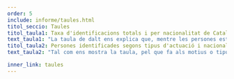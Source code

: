 ```yaml
---
order: 5
include: informe/taules.html
titol_seccio: Taules
titol_taula1: Taxa d'identificacions totals i per nacionalitat de Catalunya (2017)
text_taula1: "La taula de dalt ens explica que, mentre les persones estrangeres s'emporten un 54,1% del total d'identificacions, només representen el 13,70% de la població total de Catalunya. Així, la seva taxa d'identificació, 19,59, és gairebé 17 punts més alta que l'espanyola. És a dir, gairebé un 20 de cada 100 persones amb nacionalitat estrangera empadronades a Catalunya van ser identificades el 2017, mentre menys de 3 de cada 100 espanyoles van viure la mateixa experiència. En altres paraules, per cada persona espanyola que és aturada, són aturades 7,4 persones amb nacionalitat estrangera. Si ens fixem en algunes nacionalitats de forma específica, veiem que les taxes d'identificació es disparen i la ràtio de desproporció augmenta, especialment en la nacionalitat equatoriana (16,8), dominicana (16,6) o algeriana (18,3)."
titol_taula2: Persones identificades segons tipus d'actuació i nacionalitat (2017)
text_taula2: "Tal com ens mostra la taula, pel que fa als motius o tipus d'actuació a què responen les identificacions, ens trobem que en el cas de persones de nacionalitat estrangera, un 15% (30.471 persones) responen a «control de policia de pas» o «dispositiu de seguretat ciutadana», mentre que en el cas de les persones espanyoles el principal motiu d'identificació és el de «robatori amb força». Entenem que cada tipus d'actuació va envoltada d'unes implicacions diferents. Així, mentre que el robatori amb força respon a uns indicis de sospita clars o, si més no, definits, en el cas de control de policia de pas es dóna màniga ample a l'agent perquè utilitzi la seva discrecionalitat o «ull policial» per parar qui consideri oportú."

inner_link: taules
---
```

